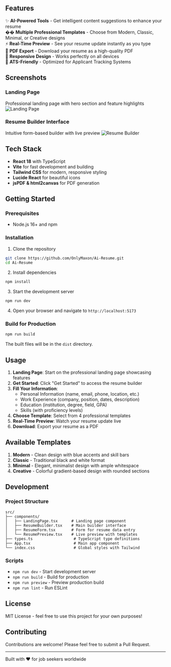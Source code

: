 
## Features

✨ **AI-Powered Tools** - Get intelligent content suggestions to enhance your resume  
�� **Multiple Professional Templates** - Choose from Modern, Classic, Minimal, or Creative designs  
⚡ **Real-Time Preview** - See your resume update instantly as you type  
📄 **PDF Export** - Download your resume as a high-quality PDF  
📱 **Responsive Design** - Works perfectly on all devices  
🎯 **ATS-Friendly** - Optimized for Applicant Tracking Systems

## Screenshots

### Landing Page
Professional landing page with hero section and feature highlights
![Landing Page](https://github.com/user-attachments/assets/16452520-360c-463f-a7ab-28e73ef0faa1)

### Resume Builder Interface
Intuitive form-based builder with live preview
![Resume Builder](https://github.com/user-attachments/assets/f59eb8ce-da5a-49f6-86fa-bc13e72d6d5c)

## Tech Stack

- **React 18** with TypeScript
- **Vite** for fast development and building
- **Tailwind CSS** for modern, responsive styling
- **Lucide React** for beautiful icons
- **jsPDF & html2canvas** for PDF generation

## Getting Started

### Prerequisites

- Node.js 16+ and npm

### Installation

1. Clone the repository
```bash
git clone https://github.com/OnlyMaxon/Ai-Resume.git
cd Ai-Resume
```

2. Install dependencies
```bash
npm install
```

3. Start the development server
```bash
npm run dev
```

4. Open your browser and navigate to `http://localhost:5173`

### Build for Production

```bash
npm run build
```

The built files will be in the `dist` directory.

## Usage

1. **Landing Page**: Start on the professional landing page showcasing features
2. **Get Started**: Click "Get Started" to access the resume builder
3. **Fill Your Information**: 
   - Personal Information (name, email, phone, location, etc.)
   - Work Experience (company, position, dates, description)
   - Education (institution, degree, field, GPA)
   - Skills (with proficiency levels)
4. **Choose Template**: Select from 4 professional templates
5. **Real-Time Preview**: Watch your resume update live
6. **Download**: Export your resume as a PDF

## Available Templates

1. **Modern** - Clean design with blue accents and skill bars
2. **Classic** - Traditional black and white format
3. **Minimal** - Elegant, minimalist design with ample whitespace
4. **Creative** - Colorful gradient-based design with rounded sections

## Development

### Project Structure

```
src/
├── components/
│   ├── LandingPage.tsx      # Landing page component
│   ├── ResumeBuilder.tsx    # Main builder interface
│   ├── ResumeForm.tsx       # Form for resume data entry
│   └── ResumePreview.tsx    # Live preview with templates
├── types.ts                  # TypeScript type definitions
├── App.tsx                   # Main app component
└── index.css                 # Global styles with Tailwind
```

### Scripts

- `npm run dev` - Start development server
- `npm run build` - Build for production
- `npm run preview` - Preview production build
- `npm run lint` - Run ESLint

## License

MIT License - feel free to use this project for your own purposes!

## Contributing

Contributions are welcome! Please feel free to submit a Pull Request.

---

Built with ❤️ for job seekers worldwide
